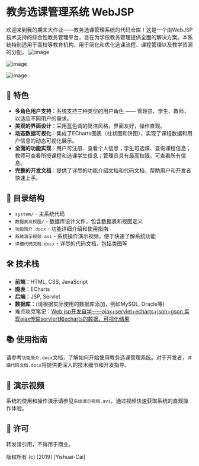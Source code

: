 # 教务选课管理系统 WebJSP 

欢迎来到我的期末大作业——教务选课管理系统的代码仓库！这是一个由WebJSP技术支持的综合性教务管理平台，旨在为学校教务管理提供全面的解决方案。本系统特别适用于高校等教育机构，用于简化和优化选课流程、课程管理以及教学资源的分配。
![image](https://github.com/Caiyishuai/WebJSP-Final-Project/assets/39987654/53dcb758-e9f0-42a7-997f-2bb17a5ae34f)

![image](https://github.com/Caiyishuai/WebJSP-Final-Project/assets/39987654/4dcaf4f6-9c94-4f66-84dd-f743132dc606)

![image](https://github.com/Caiyishuai/WebJSP-Final-Project/assets/39987654/e5bd4f66-6093-49e5-ba21-7609dbbac375)

## 🚀 特色

- **多角色用户支持**：系统支持三种类型的用户角色 —— 管理员、学生、教师，以适应不同用户的需求。
- **美观的界面设计**：采用蓝色调的简洁风格，界面友好，操作直观。
- **动态数据可视化**：集成了ECharts图表（柱状图和饼图），实现了课程数据和用户信息的动态可视化展示。
- **全面的功能实现**：用户可注册、查看个人信息；学生可选课、查询课程信息；教师可查看所授课程和选课学生信息；管理员具有最高权限，可查看所有信息。
- **完整的开发文档**：提供了详尽的功能介绍文档和代码文档，帮助用户和开发者快速上手。

## 📂 目录结构

- `system/` - 主系统代码
- `数据表及视图/` - 数据库设计文件，包含数据表和视图定义
- `功能简介.docx` - 功能详细介绍和使用指南
- `系统演示视频.avi` - 系统操作演示视频，便于快速了解系统功能
- `详细代码文档.docx` - 详尽的代码文档，包括类图等

## 🛠 技术栈

- **前端**：HTML, CSS, JavaScript
- **图表**：ECharts
- **后端**：JSP, Servlet
- **数据库**：(请根据实际使用的数据库添加，例如MySQL, Oracle等)
- 难点攻克笔记：[Web jsp开发自学——ajax+servlet+echarts+json+gson 实现ajax传输servlert和echarts的数据，可视化结果](https://www.cnblogs.com/caiyishuai/p/10991496.html)

## 📚 使用指南

请参考`功能简介.docx`文档，了解如何开始使用教务选课管理系统。对于开发者，`详细代码文档.docx`将提供更深入的技术细节和开发指导。

## 🎥 演示视频

系统的使用和操作演示请参见`系统演示视频.avi`，通过视频快速获取系统的直观操作体验。

## 📝 许可

转发请引用，不得用于商业。

版权所有 (c) [2019] [Yishuai-Cai]
